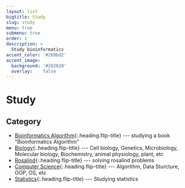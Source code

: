 ```yaml
---
layout: list
bigtitle: Study
slug: study
menu: true
submenu: true
order: 1
description: >
  Study bioinformatics
accent_color: '#268bd2'
accent_image:
  background: '#202020'
  overlay:    false
---
```


# Study

## Category

- [Bioinformatics Algorithm]{:.heading.flip-title} --- studying a book "Bioinformatics Algorithm"
- [Biology]{:.heading.flip-title} --- Cell biology, Genetics, Microbiology, Molecular biology, Biochemistry, animal physiology, plant, etc
- [Rosalind]{:.heading.flip-title} --- solving rosalind problems
- [Computer Science]{:.heading.flip-title} --- Algorithm, Data Sturcture, OOP, OS, etc
- [Statistics]{:.heading.flip-title} --- Studying statistics


[Bioinformatics Algorithm]: /tag/bioinformatics-algorithm/
[Biology]: /tag/biology/
[Rosalind]: /tag/rosalind/
[Computer Science]: /tag/computer-science/
[Statistics]: /tag/statistics/